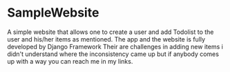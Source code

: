 # SampleWebsite
A simple website that allows one to create a user and add Todolist to the user and his/her items as mentioned.
The app and the website is fully developed by Django Framework
Their are challenges in adding new items i didn't understand where the inconsistency came up but if anybody comes up with a way you can reach me in my links.
